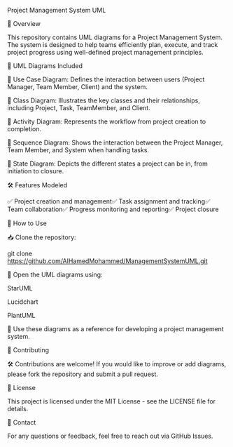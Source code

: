 Project Management System UML

🚀 Overview

This repository contains UML diagrams for a Project Management System. The system is designed to help teams efficiently plan, execute, and track project progress using well-defined project management principles.

📌 UML Diagrams Included

📌 Use Case Diagram: Defines the interaction between users (Project Manager, Team Member, Client) and the system.

📌 Class Diagram: Illustrates the key classes and their relationships, including Project, Task, TeamMember, and Client.

📌 Activity Diagram: Represents the workflow from project creation to completion.

📌 Sequence Diagram: Shows the interaction between the Project Manager, Team Member, and System when handling tasks.

📌 State Diagram: Depicts the different states a project can be in, from initiation to closure.

🛠 Features Modeled

✅ Project creation and management✅ Task assignment and tracking✅ Team collaboration✅ Progress monitoring and reporting✅ Project closure

📖 How to Use

📥 Clone the repository:

git clone https://github.com/AlHamedMohammed/ManagementSystemUML.git

📂 Open the UML diagrams using:

StarUML

Lucidchart

PlantUML

📌 Use these diagrams as a reference for developing a project management system.

🤝 Contributing

🛠 Contributions are welcome! If you would like to improve or add diagrams, please fork the repository and submit a pull request.

📜 License

This project is licensed under the MIT License - see the LICENSE file for details.

📩 Contact

For any questions or feedback, feel free to reach out via GitHub Issues.

